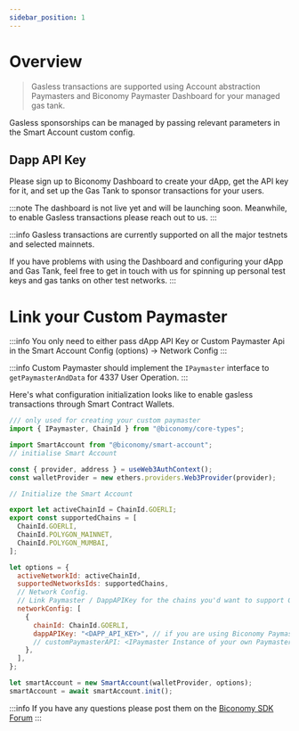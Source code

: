 ```yaml
---
sidebar_position: 1
---
```


# Overview

> Gasless transactions are supported using Account abstraction Paymasters and Biconomy Paymaster Dashboard for your managed gas tank.

Gasless sponsorships can be managed by passing relevant parameters in the Smart Account custom config.

## Dapp API Key

Please sign up to Biconomy Dashboard to create your dApp, get the API key for it, and set up the Gas Tank to sponsor transactions for your users.

:::note
The dashboard is not live yet and will be launching soon. Meanwhile, to enable Gasless transactions please reach out to us.
:::

:::info
Gasless transactions are currently supported on all the major testnets and selected mainnets.

If you have problems with using the Dashboard and configuring your dApp and Gas Tank, feel free to get in touch with us for spinning up personal test keys and gas tanks on other test networks.
:::

# Link your Custom Paymaster

:::info
You only need to either pass dApp API Key or Custom Paymaster Api in the Smart Account Config (options) -> Network Config
:::

:::info
Custom Paymaster should implement the `IPaymaster` interface to `getPaymasterAndData` for 4337 User Operation.
:::

Here's what configuration initialization looks like to enable gasless transactions through Smart Contract Wallets.

```js
/// only used for creating your custom paymaster
import { IPaymaster, ChainId } from "@biconomy/core-types";

import SmartAccount from "@biconomy/smart-account";
// initialise Smart Account

const { provider, address } = useWeb3AuthContext();
const walletProvider = new ethers.providers.Web3Provider(provider);

// Initialize the Smart Account

export let activeChainId = ChainId.GOERLI;
export const supportedChains = [
  ChainId.GOERLI,
  ChainId.POLYGON_MAINNET,
  ChainId.POLYGON_MUMBAI,
];

let options = {
  activeNetworkId: activeChainId,
  supportedNetworksIds: supportedChains,
  // Network Config.
  // Link Paymaster / DappAPIKey for the chains you'd want to support Gasless transactions on
  networkConfig: [
    {
      chainId: ChainId.GOERLI,
      dappAPIKey: "<DAPP_API_KEY>", // if you are using Biconomy Paymaster configured from a Dashboard
      // customPaymasterAPI: <IPaymaster Instance of your own Paymaster>
    },
  ],
};

let smartAccount = new SmartAccount(walletProvider, options);
smartAccount = await smartAccount.init();
```

:::info
If you have any questions please post them on the [Biconomy SDK Forum](https://forum.biconomy.io/)
:::
